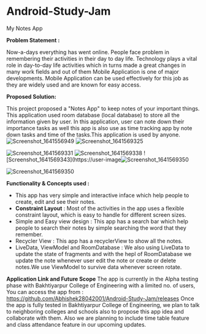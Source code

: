 # Android-Study-Jam

My Notes App

**Problem Statement :**

Now-a-days everything has went online. People face problem in remembering their activities in their day to day life. Technology plays a vital role in day-to-day life activities which in turns made a great changes in many work fields and out of them Mobile Application is one of major developments. Mobile Application can be used effectively for this job as they are widely used and are known for easy access.

**Proposed Solution:**

This project proposed a "Notes App" to keep notes of your important things. This application used room database (local database) to store all the information given by user. In this application, user can note down their importance tasks as well this app is also use as time tracking app by note down tasks and time of the tasks.This application is used by anyone.
![Screenshot_1641556949](https://user-images.githubusercontent.com/94926299/148589510-30dd1dab-2911-4e24-b6c2-08699e975c2b.png)  ![Screenshot_1641569325](https://user-images.githubusercontent.com/94926299/148589607-98415f46-7596-40de-b1fb-938c8233289a.png)

![Screenshot_1641569331](https://user-images.githubusercontent.com/94926299/148589719-a4fbe493-2f98-4e2d-92a0-b48797d9c95e.png)
![Screenshot_1641569338](https://user-images.githubusercontent.com/94926299/148589725-38d301b4-e279-439d-b490-65fa875381d6.png)
![Screenshot_1641569343](https://user-image![Screenshot_1641569350](https://user-images.githubusercontent.com/94926299/148589745-5ef4042f-8365-4504-af70-40956e379dfb.png)

![Screenshot_1641569350](https://user-images.githubusercontent.com/94926299/148589895-88b66d4f-dd3b-47db-8596-1728fcc550d0.png)

**Functionality & Concepts used :**
* This app has very simple and interactive inface which help people to create, edit and see their notes.
* **Constraint Layout** : Most of the activities in the app uses a flexible constraint layout, which is easy to handle for different screen sizes.
* Simple and Easy view design : This app has a search bar which help people to search their notes by simple searching the word that they remember. 
* Recycler View : This app has a recyclerView to show all the notes.
* LiveData, ViewModel and RoomDatabase : We also using LiveData to update the state of fragments and with the hepl of RoomDatabase we update the note whenever user edit the note or create or delete notes.We use ViewModel to survive data whenever screen rotate.

**Application Link and Future Scope**
The app is currently in the Alpha testing phase with Bakhtiyarpur College of Engineering with a limited no. of users, You can access the app from : https://github.com/Abhishek28042001/Android-Study-Jam/releases
Once the app is fully tested in Bakhtiyarpur College of Engineering, we plan to talk to neighboring colleges and schools also to propose this app idea and collaborate with them.
Also we are planning to include time table feature and class attendance feature in our upcoming updates.
